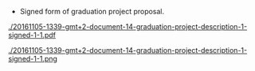 * Signed form of graduation project proposal.

[./20161105-1339-gmt+2-document-14-graduation-project-description-1-signed-1-1.pdf](./20161105-1339-gmt+2-document-14-graduation-project-description-1-signed-1-1.pdf)

[./20161105-1339-gmt+2-document-14-graduation-project-description-1-signed-1-1.png](./20161105-1339-gmt+2-document-14-graduation-project-description-1-signed-1-1.png)